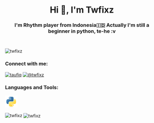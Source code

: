 <h1 align="center">Hi 👋, I'm Twfixz</h1>
<h3 align="center">I'm Rhythm player from Indonesia🇮🇩
Actually I'm still a beginner in python, te-he :v</h3>

<img src="https://i.imghippo.com/files/ZAcKN1724995720.jpg" alt="" border="0">

<p align="left"> <img src="https://komarev.com/ghpvc/?username=twfixz&label=Profile%20views&color=0e75b6&style=flat" alt="twfixz" /> </p>

<h3 align="left">Connect with me:</h3>
<p align="left">
<a href="https://www.facebook.com/profile.php?id=100090124882421" target="blank"><img align="center" src="https://raw.githubusercontent.com/rahuldkjain/github-profile-readme-generator/master/src/images/icons/Social/facebook.svg" alt="taufiq" height="30" width="40" /></a>
<a href="https://youtube.com/@twfixz?si=cSq5WnGGpMTqlfsZ" target="blank"><img align="center" src="https://raw.githubusercontent.com/rahuldkjain/github-profile-readme-generator/master/src/images/icons/Social/youtube.svg" alt="@twfixz" height="30" width="40" /></a>
</p>

<h3 align="left">Languages and Tools:</h3>
<p align="left"> <a href="https://www.python.org" target="_blank" rel="noreferrer"> <img src="https://raw.githubusercontent.com/devicons/devicon/master/icons/python/python-original.svg" alt="python" width="40" height="40"/> </a> </p>

<p><img align="left" src="https://github-readme-stats.vercel.app/api/top-langs?username=twfixz&show_icons=true&locale=en&layout=compact" alt="twfixz" /></p>

<p>&nbsp;<img align="center" src="https://github-readme-stats.vercel.app/api?username=twfixz&show_icons=true&locale=en" alt="twfixz" /></p>
